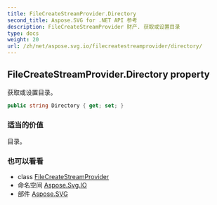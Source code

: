 ```yaml
---
title: FileCreateStreamProvider.Directory
second_title: Aspose.SVG for .NET API 参考
description: FileCreateStreamProvider 财产. 获取或设置目录
type: docs
weight: 20
url: /zh/net/aspose.svg.io/filecreatestreamprovider/directory/
---
```

## FileCreateStreamProvider.Directory property

获取或设置目录。

```csharp
public string Directory { get; set; }
```

### 适当的价值

目录。

### 也可以看看

* class [FileCreateStreamProvider](../)
* 命名空间 [Aspose.Svg.IO](../../filecreatestreamprovider/)
* 部件 [Aspose.SVG](../../../)


